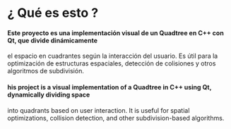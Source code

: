 #                                            ¿ Qué es esto ? 

#### Este proyecto es una implementación visual de un Quadtree en C++ con Qt, que divide dinámicamente 
el espacio en cuadrantes según la interacción del usuario. Es útil para la optimización de estructuras 
espaciales, detección de colisiones y otros algoritmos de subdivisión. 

#### his project is a visual implementation of a Quadtree in C++ using Qt, dynamically dividing space
into quadrants based on user interaction. It is useful for spatial optimizations, collision detection,
and other subdivision-based algorithms.
